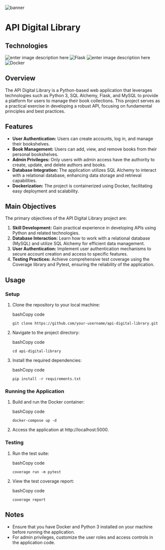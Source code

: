 ![banner](https://res.cloudinary.com/dloadb2bx/image/upload/v1706370132/apilibrary_jm3cox.png)
# API Digital Library

## Technologies
![enter image description here](https://camo.githubusercontent.com/0562f16a4ae7e35dae6087bf8b7805fb7e664a9e7e20ae6d163d94e56b94f32d/68747470733a2f2f696d672e736869656c64732e696f2f62616467652f707974686f6e2d3336373041303f7374796c653d666f722d7468652d6261646765266c6f676f3d707974686f6e266c6f676f436f6c6f723d666664643534) ![Flask](https://img.shields.io/badge/flask-%23000.svg?style=for-the-badge&logo=flask&logoColor=white) ![enter image description here](https://camo.githubusercontent.com/63d721e5f8294c62d26a43f71778ffcccf4b23b83234050aa6ead289c3f0e987/68747470733a2f2f696d672e736869656c64732e696f2f62616467652f6d7973716c2d2532333030303030662e7376673f7374796c653d666f722d7468652d6261646765266c6f676f3d6d7973716c266c6f676f436f6c6f723d7768697465) ![Docker](https://img.shields.io/badge/docker-%230db7ed.svg?style=for-the-badge&logo=docker&logoColor=white)

## Overview

The API Digital Library is a Python-based web application that leverages technologies such as Python 3, SQL Alchemy, Flask, and MySQL to provide a platform for users to manage their book collections. This project serves as a practical exercise in developing a robust API, focusing on fundamental principles and best practices.

## Features

-   **User Authentication:** Users can create accounts, log in, and manage their bookshelves.
-   **Book Management:** Users can add, view, and remove books from their personal bookshelves.
-   **Admin Privileges:** Only users with admin access have the authority to create, update, and delete authors and books.
-   **Database Integration:** The application utilizes SQL Alchemy to interact with a relational database, enhancing data storage and retrieval capabilities.
-   **Dockerization:** The project is containerized using Docker, facilitating easy deployment and scalability.

## Main Objectives

The primary objectives of the API Digital Library project are:

1.  **Skill Development:** Gain practical experience in developing APIs using Python and related technologies.
2.  **Database Interaction:** Learn how to work with a relational database (MySQL) and utilize SQL Alchemy for efficient data management.
3.  **User Authentication:** Implement user authentication mechanisms to secure account creation and access to specific features.
4.  **Testing Practices:** Achieve comprehensive test coverage using the Coverage library and Pytest, ensuring the reliability of the application.

## Usage

### Setup

1.  Clone the repository to your local machine:
    
    bashCopy code
    
    `git clone https://github.com/your-username/api-digital-library.git` 
    
2.  Navigate to the project directory:
    
    bashCopy code
    
    `cd api-digital-library` 
    
3.  Install the required dependencies:
    
    bashCopy code
    
    `pip install -r requirements.txt` 
    

### Running the Application

1.  Build and run the Docker container:
    
    bashCopy code
    
    `docker-compose up -d` 
    
2.  Access the application at http://localhost:5000.
    

### Testing

1.  Run the test suite:
    
    bashCopy code
    
    `coverage run -m pytest` 
    
2.  View the test coverage report:
    
    bashCopy code
    
    `coverage report` 
    

## Notes

-   Ensure that you have Docker and Python 3 installed on your machine before running the application.
-   For admin privileges, customize the user roles and access controls in the application code.

